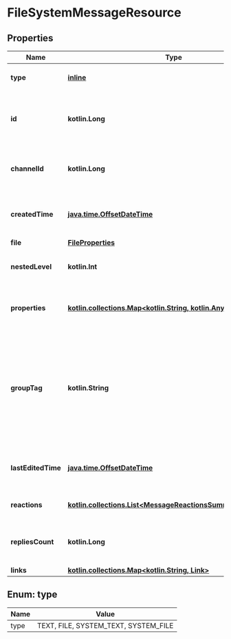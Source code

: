 
# FileSystemMessageResource

## Properties
Name | Type | Description | Notes
------------ | ------------- | ------------- | -------------
**type** | [**inline**](#Type) | The type of this message | 
**id** | **kotlin.Long** | 64-bit integer identifier associated with this resource | 
**channelId** | **kotlin.Long** | The ID of the channel this message belongs to | 
**createdTime** | [**java.time.OffsetDateTime**](java.time.OffsetDateTime.md) | The time this message was created | 
**file** | [**FileProperties**](FileProperties.md) |  | 
**nestedLevel** | **kotlin.Int** | The nested thread level of this message | 
**properties** | [**kotlin.collections.Map&lt;kotlin.String, kotlin.Any&gt;**](kotlin.Any.md) | Custom data associated with this message | 
**groupTag** | **kotlin.String** | Optional string to associate this message with other messages. Can be used to group messages into a gallery |  [optional]
**lastEditedTime** | [**java.time.OffsetDateTime**](java.time.OffsetDateTime.md) | The time this message was last edited |  [optional]
**reactions** | [**kotlin.collections.List&lt;MessageReactionsSummaryProperties&gt;**](MessageReactionsSummaryProperties.md) | Reactions to this message |  [optional]
**repliesCount** | **kotlin.Long** | The number of replies to this message |  [optional]
**links** | [**kotlin.collections.Map&lt;kotlin.String, Link&gt;**](Link.md) |  |  [optional]


<a id="Type"></a>
## Enum: type
Name | Value
---- | -----
type | TEXT, FILE, SYSTEM_TEXT, SYSTEM_FILE



